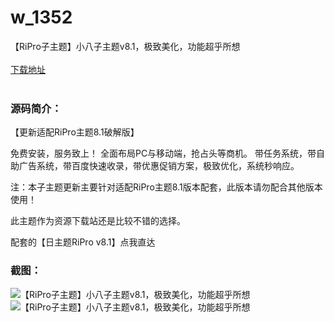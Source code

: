 # w_1352
【RiPro子主题】小八子主题v8.1，极致美化，功能超乎所想
<br/></br>
[下载地址](https://www.uuid2.com/1352.html "下载地址")
<br/></br>
<h3>源码简介：</h3>
<p>【更新适配RiPro主题8.1破解版】<p>
<p>免费安装，服务致上！ 全面布局PC与移动端，抢占头等商机。 带任务系统，带自助广告系统，带百度快速收录，带优惠促销方案，极致优化，系统秒响应。<p>
<p>注：本子主题更新主要针对适配RiPro主题8.1版本配套，此版本请勿配合其他版本使用！<p>
<p>此主题作为资源下载站还是比较不错的选择。<p>
<p>配套的【日主题RiPro v8.1】点我直达<p>
<h3>截图：</h3>
<img src="https://www.uuid2.com/wp-content/uploads/img/202108/8f6de31146.png" alt="【RiPro子主题】小八子主题v8.1，极致美化，功能超乎所想"><img src="https://www.uuid2.com/wp-content/uploads/img/202108/5a4abe4754.jpg" alt="【RiPro子主题】小八子主题v8.1，极致美化，功能超乎所想">
